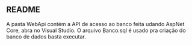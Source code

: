 ﻿## README
A pasta WebApi contém a API de acesso ao banco feita udando AspNet Core, abra no Visual Studio.
O arquivo Banco.sql é usado pra criação do banco de dados basta executar.   
